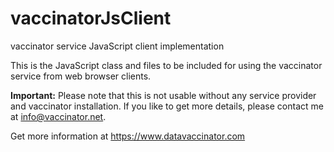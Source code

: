 # vaccinatorJsClient
vaccinator service JavaScript client implementation

This is the JavaScript class and files to be included for using the vaccinator service from web browser clients.

**Important:** Please note that this is not usable without any service provider and vaccinator installation.
If you like to get more details, please contact me at info@vaccinator.net.

Get more information at <https://www.datavaccinator.com>